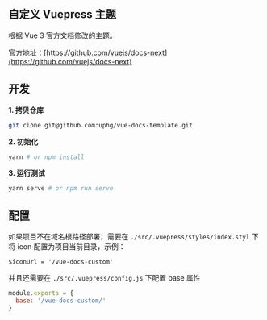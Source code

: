 ## 自定义 Vuepress 主题

根据 Vue 3 官方文档修改的主题。

官方地址：[https://github.com/vuejs/docs-next](https://github.com/vuejs/docs-next)

## 开发

**1. 拷贝仓库**

```sh
git clone git@github.com:uphg/vue-docs-template.git
```

**2. 初始化**

```sh
yarn # or npm install
```

**3. 运行测试**

```sh
yarn serve # or npm run serve
```

## 配置

如果项目不在域名根路径部署，需要在 `./src/.vuepress/styles/index.styl` 下将 icon 配置为项目当前目录，示例：

```styl
$iconUrl = '/vue-docs-custom'
```

并且还需要在 `./src/.vuepress/config.js` 下配置 base 属性

```js
module.exports = {
  base: '/vue-docs-custom/'
}
```